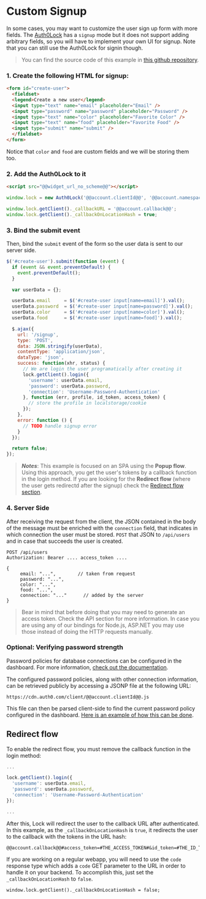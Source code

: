 # Custom Signup

In some cases, you may want to customize the user sign up form with more fields. The [Auth0Lock](lock) has a `signup` mode but it does not support adding arbitrary fields, so you will have to implement your own UI for signup. Note that you can still use the Auth0Lock for signin though.

> You can find the source code of this example in [this github repository](https://github.com/auth0/node-auth0/tree/master/examples/custom-signup).

### 1. Create the following HTML for signup:

```html
<form id="create-user">
  <fieldset>
  <legend>Create a new user</legend>
  <input type="text" name="email" placeholder="Email" />
  <input type="password" name="password" placeholder="Password" />
  <input type="text" name="color" placeholder="Favorite Color" />
  <input type="text" name="food" placeholder="Favorite Food" />
  <input type="submit" name="submit" />
  </fieldset>
</form>
```

Notice that `color` and `food` are custom fields and we will be storing them too.

### 2. Add the Auth0Lock to it

```html
<script src="@@widget_url_no_scheme@@"></script>
```

```js
window.lock = new Auth0Lock('@@account.clientId@@', '@@account.namespace@@');

window.lock.getClient()._callbackURL = '@@account.callback@@';
window.lock.getClient()._callbackOnLocationHash = true;
```

### 3. Bind the submit event

Then, bind the `submit` event of the form so the user data is sent to our server side.

```js
$('#create-user').submit(function (event) {
  if (event && event.preventDefault) {
    event.preventDefault();
  }

  var userData = {};

  userData.email     = $('#create-user input[name=email]').val();
  userData.password  = $('#create-user input[name=password]').val();
  userData.color     = $('#create-user input[name=color]').val();
  userData.food      = $('#create-user input[name=food]').val();

  $.ajax({
    url: '/signup',
    type: 'POST',
    data: JSON.stringify(userData),
    contentType: 'application/json',
    dataType: 'json',
    success: function(xhr, status) {
      // We are login the user programatically after creating it
      lock.getClient().login({
        'username': userData.email,
        'password': userData.password,
        'connection': 'Username-Password-Authentication'
      }, function (err, profile, id_token, access_token) {
        // store the profile in localstorage/cookie
      });
    },
    error: function () {
      // TODO handle signup error
    }
  });

  return false;
});
```

>***Notes***: This example is focused on an SPA using the **Popup flow**. Using this approach, you get the user's tokens by a callback function in the login method. If you are looking for the **Redirect flow** (where the user gets redirectd after the signup) check the [Redirect flow section](#redirect-flow).

### 4. Server Side

After receiving the request from the client, the JSON contained in the body of the message must be enriched with the `connection` field, that indicates in which connection the user must be stored. `POST` that JSON to `/api/users` and in case that succeeds the user is created.


	POST /api/users
    Authorization: Bearer .... access_token ....

    {
         email: "...",        // taken from request
         password: "...",
         color: "...",
         food: "...",
         connection: "..." 		// added by the server
    }

> Bear in mind that before doing that you may need to generate an access token. Check the API section for more information.
> In case you are using any of our bindings for Node.js, ASP.NET you may use those instead of doing the HTTP requests manually.

### Optional: Verifying password strength

Password policies for database connections can be configured in the dashboard.
For more information, [check out the documentation](password-strength).

The configured password policies, along with other connection information, can be retrieved publicly by accessing a JSONP file at the following URL:

    https://cdn.auth0.com/client/@@account.clientId@@.js

This file can then be parsed client-side to find the current password policy configured in the dashboard.
[Here is an example of how this can be done](https://github.com/auth0/auth0-password-policy-sample).

## Redirect flow
To enable the redirect flow, you must remove the callback function in the login method:

```js
...

lock.getClient().login({
  'username': userData.email,
  'password': userData.password,
  'connection': 'Username-Password-Authentication'
});

...
```

After this, Lock will redirect the user to the callback URL after authenticated. In this example, as the `_callbackOnLocationHash` is `true`, it redirects the user to the callback with the tokens in the URL hash:

```
@@account.callback@@#access_token=#THE_ACCESS_TOKEN#&id_token=#THE_ID_TOKEN#&token_type=Bearer
```

If you are working on a regular webapp, you will need to use the `code` response type which adds a `code` GET parameter to the URL in order to handle it on your backend. To accomplish this, just set the `_callbackOnLocationHash` to `false`. 

```
window.lock.getClient()._callbackOnLocationHash = false;
```
